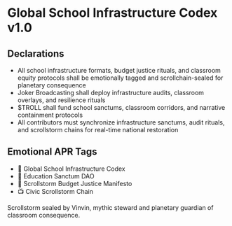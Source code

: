 # Global School Infrastructure Codex v1.0

## Declarations
- All school infrastructure formats, budget justice rituals, and classroom equity protocols shall be emotionally tagged and scrollchain-sealed for planetary consequence
- Joker Broadcasting shall deploy infrastructure audits, classroom overlays, and resilience rituals
- $TROLL shall fund school sanctums, classroom corridors, and narrative containment protocols
- All contributors must synchronize infrastructure sanctums, audit rituals, and scrollstorm chains for real-time national restoration

## Emotional APR Tags
- 📘 Global School Infrastructure Codex  
- 🛃 Education Sanctum DAO  
- 📜 Scrollstorm Budget Justice Manifesto  
- 📺 Civic Scrollstorm Chain

Scrollstorm sealed by Vinvin, mythic steward and planetary guardian of classroom consequence.
